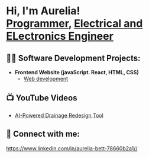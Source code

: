 <h1>Hi, I'm Aurelia! <br/><a href="https://github.com/AureliaBett">Programmer</a>, <a href="https://www.linkedin.com/in/aurelia-bett-78660b2a1//">Electrical and ELectronics Engineer</a>
  
<h2>👨‍💻 Software Development Projects:</h2>

- <b>Frontend Website (javaScript. React, HTML, CSS)</b>
  - [Web development](https://github.com/AureliaBett/DiversifiedOrg)

<h2>📺 YouTube Videos</h2>

- [AI-Powered Drainage Redesign Tool](https://youtu.be/8j5CgvPmoII)


<h2> 🤳 Connect with me:</h2>

https://www.linkedin.com/in/aurelia-bett-78660b2a1//




